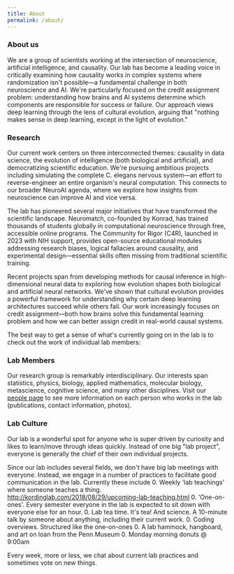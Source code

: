 ```yaml
---
title: About
permalink: /about/
---
```


### About us
We are a group of scientists working at the intersection of neuroscience, artificial intelligence, and causality. Our lab has become a leading voice in critically examining how causality works in complex systems where randomization isn't possible—a fundamental challenge in both neuroscience and AI. We're particularly focused on the credit assignment problem: understanding how brains and AI systems determine which components are responsible for success or failure. Our approach views deep learning through the lens of cultural evolution, arguing that "nothing makes sense in deep learning, except in the light of evolution."

### Research
Our current work centers on three interconnected themes: causality in data science, the evolution of intelligence (both biological and artificial), and democratizing scientific education. We're pursuing ambitious projects including simulating the complete C. elegans nervous system—an effort to reverse-engineer an entire organism's neural computation. This connects to our broader NeuroAI agenda, where we explore how insights from neuroscience can improve AI and vice versa.

The lab has pioneered several major initiatives that have transformed the scientific landscape. Neuromatch, co-founded by Konrad, has trained thousands of students globally in computational neuroscience through free, accessible online programs. The Community for Rigor (C4R), launched in 2023 with NIH support, provides open-source educational modules addressing research biases, logical fallacies around causality, and experimental design—essential skills often missing from traditional scientific training.

Recent projects span from developing methods for causal inference in high-dimensional neural data to exploring how evolution shapes both biological and artificial neural networks. We've shown that cultural evolution provides a powerful framework for understanding why certain deep learning architectures succeed while others fail. Our work increasingly focuses on credit assignment—both how brains solve this fundamental learning problem and how we can better assign credit in real-world causal systems.

The best way to get a sense of what's currently going on in the lab is to check out the work of individual lab members:

### Lab Members

Our research group is remarkably interdisciplinary. Our interests span statistics, physics, biology, applied mathematics, molecular biology, metascience, cognitive science, and many other disciplines. Visit our [people page](http://kordinglab.com/people/) to see more information on each person who works in the lab (publications, contact information, photos).

### Lab Culture

Our lab is a wonderful spot for anyone who is super driven by curiosity and likes to learn/move through ideas quickly. Instead of one big "lab project", everyone is generally the chief of their own individual projects.

Since our lab includes several fields, we don't have big lab meetings with everyone. Instead, we engage in a number of practices to facilitate good communication in the lab. Currently these include
0. Weekly 'lab teachings' where someone teaches a thing. http://kordinglab.com/2018/08/29/upcoming-lab-teaching.html
0. 'One-on-ones'. Every semester everyone in the lab is expected to sit down with everyone else for an hour.
0. Lab tea time. It's tea! And science. A 10-minute talk by someone about anything, including their current work.
0. Coding overviews. Structured like the one-on-ones
0. A lab hammock, hangboard, and art on loan from the Penn Museum
0. Monday morning donuts @ 9:00am

Every week, more or less, we chat about current lab practices and sometimes vote on new things.
